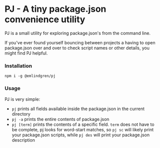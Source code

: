 # PJ - A tiny package.json convenience utility

PJ is a small utility for exploring package.json's from the command line.

If you've ever found yourself bouncing between projects a having to open package.json over and over to check script names or other details, you might find PJ helpful.

### Installation
`npm i -g @emlindgren/pj`

### Usage
PJ is very simple:

- `pj` prints all fields available inside the package.json in the current directory
- `pj -a` prints the entire contents of package.json
- `pj [term]` prints the contents of a specific field. `term` does not have to be complete, pj looks for word-start matches, so `pj sc` will likely print your package.json scripts, while `pj des` will print your package.json description
